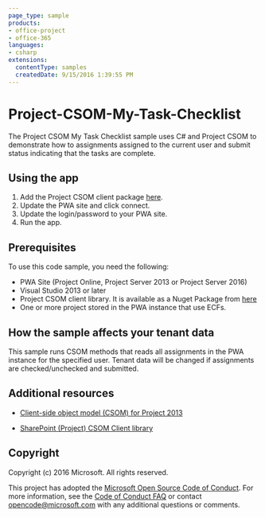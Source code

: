 ```yaml
---
page_type: sample
products:
- office-project
- office-365
languages:
- csharp
extensions:
  contentType: samples
  createdDate: 9/15/2016 1:39:55 PM
---
```

# Project-CSOM-My-Task-Checklist

The Project CSOM My Task Checklist sample uses C# and Project CSOM to demonstrate how to assignments assigned to the current user and submit status indicating that the tasks are complete.

## Using the app

1.	Add the Project CSOM client package [here](https://www.nuget.org/packages/Microsoft.SharePointOnline.CSOM/).
2.	Update the PWA site and click connect.
3.	Update the login/password to your PWA site.
4.	Run the app.

## Prerequisites
To use this code sample, you need the following:

* PWA Site (Project Online, Project Server 2013 or Project Server 2016)
* Visual Studio 2013 or later 
* Project CSOM client library.  It is available as a Nuget Package from [here](https://www.nuget.org/packages/Microsoft.SharePointOnline.CSOM/)
* One or more project stored in the PWA instance that use ECFs.


## How the sample affects your tenant data
This sample runs CSOM methods that reads all assignments in the PWA instance for the specified user. Tenant data will be changed if assignments are checked/unchecked and submitted.

## Additional resources

* [Client-side object model (CSOM) for Project 2013](https://aka.ms/project-csom-docs)

* [SharePoint (Project) CSOM Client library](https://www.nuget.org/packages/Microsoft.SharePointOnline.CSOM/)

## Copyright

Copyright (c) 2016 Microsoft. All rights reserved.




This project has adopted the [Microsoft Open Source Code of Conduct](https://opensource.microsoft.com/codeofconduct/). For more information, see the [Code of Conduct FAQ](https://opensource.microsoft.com/codeofconduct/faq/) or contact [opencode@microsoft.com](mailto:opencode@microsoft.com) with any additional questions or comments.
